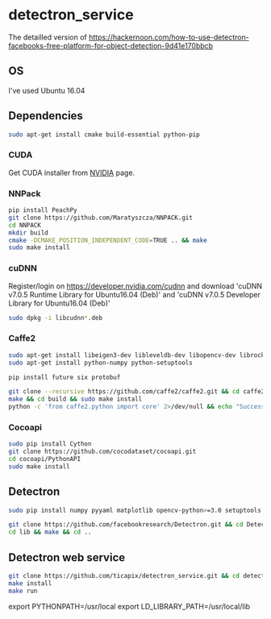 # detectron_service

The detailled version of https://hackernoon.com/how-to-use-detectron-facebooks-free-platform-for-object-detection-9d41e170bbcb

## OS

I've used Ubuntu 16.04

## Dependencies

```sh
sudo apt-get install cmake build-essential python-pip
```


### CUDA

Get CUDA installer from [NVIDIA](https://developer.nvidia.com/cuda-downloads?target_os=Linux&target_arch=x86_64&target_distro=Ubuntu&target_version=1704&target_type=deblocal) page.

### NNPack

```sh
pip install PeachPy
git clone https://github.com/Maratyszcza/NNPACK.git
cd NNPACK
mkdir build
cmake -DCMAKE_POSITION_INDEPENDENT_CODE=TRUE .. && make
sudo make install
```

### cuDNN

Register/login on https://developer.nvidia.com/cudnn and download 'cuDNN v7.0.5 Runtime Library for Ubuntu16.04 (Deb)' and 'cuDNN v7.0.5 Developer Library for Ubuntu16.04 (Deb)'

```sh
sudo dpkg -i libcudnn*.deb
```


### Caffe2

```sh
sudo apt-get install libeigen3-dev libleveldb-dev libopencv-dev librocksdb-dev libgflags-dev python3-dev liblmdb-dev libsnappy-dev libgoogle-glog-dev libopenmpi-dev
sudo apt-get install python-numpy python-setuptools
```

```sh
pip install future six protobuf
```

```sh
git clone --recursive https://github.com/caffe2/caffe2.git && cd caffe2
make && cd build && sudo make install
python -c 'from caffe2.python import core' 2>/dev/null && echo "Success" || echo "Failure"
```

### Cocoapi

```sh
sudo pip install Cython
git clone https://github.com/cocodataset/cocoapi.git
cd cocoapi/PythonAPI
sudo make install
```

## Detectron

```sh
sudo pip install numpy pyyaml matplotlib opencv-python>=3.0 setuptools Cython mock scipy
```

```sh
git clone https://github.com/facebookresearch/Detectron.git && cd Detectron
cd lib && make && cd ..
```


## Detectron web service

```sh
git clone https://github.com/ticapix/detectron_service.git && cd detectron_service
make install
make run
```

export PYTHONPATH=/usr/local
export LD_LIBRARY_PATH=/usr/local/lib
